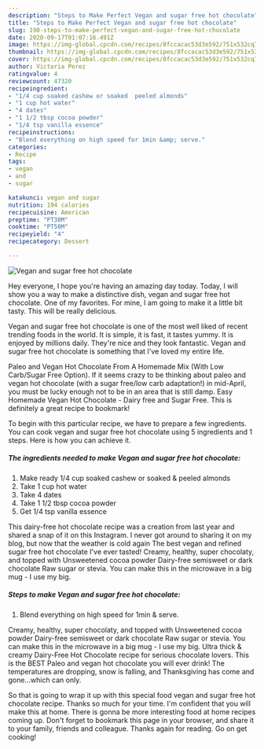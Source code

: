 ```yaml
---
description: "Steps to Make Perfect Vegan and sugar free hot chocolate"
title: "Steps to Make Perfect Vegan and sugar free hot chocolate"
slug: 190-steps-to-make-perfect-vegan-and-sugar-free-hot-chocolate
date: 2020-09-17T01:07:16.491Z
image: https://img-global.cpcdn.com/recipes/8fccacac53d3e592/751x532cq70/vegan-and-sugar-free-hot-chocolate-recipe-main-photo.jpg
thumbnail: https://img-global.cpcdn.com/recipes/8fccacac53d3e592/751x532cq70/vegan-and-sugar-free-hot-chocolate-recipe-main-photo.jpg
cover: https://img-global.cpcdn.com/recipes/8fccacac53d3e592/751x532cq70/vegan-and-sugar-free-hot-chocolate-recipe-main-photo.jpg
author: Victoria Perez
ratingvalue: 4
reviewcount: 47320
recipeingredient:
- "1/4 cup soaked cashew or soaked  peeled almonds"
- "1 cup hot water"
- "4 dates"
- "1 1/2 tbsp cocoa powder"
- "1/4 tsp vanilla essence"
recipeinstructions:
- "Blend everything on high speed for 1min &amp; serve."
categories:
- Recipe
tags:
- vegan
- and
- sugar

katakunci: vegan and sugar 
nutrition: 194 calories
recipecuisine: American
preptime: "PT30M"
cooktime: "PT50M"
recipeyield: "4"
recipecategory: Dessert

---
```



![Vegan and sugar free hot chocolate](https://img-global.cpcdn.com/recipes/8fccacac53d3e592/751x532cq70/vegan-and-sugar-free-hot-chocolate-recipe-main-photo.jpg)

Hey everyone, I hope you're having an amazing day today. Today, I will show you a way to make a distinctive dish, vegan and sugar free hot chocolate. One of my favorites. For mine, I am going to make it a little bit tasty. This will be really delicious.

Vegan and sugar free hot chocolate is one of the most well liked of recent trending foods in the world. It is simple, it is fast, it tastes yummy. It is enjoyed by millions daily. They're nice and they look fantastic. Vegan and sugar free hot chocolate is something that I've loved my entire life.

Paleo and Vegan Hot Chocolate From A Homemade Mix (With Low Carb/Sugar Free Option). If it seems crazy to be thinking about paleo and vegan hot chocolate (with a sugar free/low carb adaptation!) in mid-April, you must be lucky enough not to be in an area that is still damp. Easy Homemade Vegan Hot Chocolate - Dairy free and Sugar Free. This is definitely a great recipe to bookmark!


To begin with this particular recipe, we have to prepare a few ingredients. You can cook vegan and sugar free hot chocolate using 5 ingredients and 1 steps. Here is how you can achieve it.

<!--inarticleads1-->

##### The ingredients needed to make Vegan and sugar free hot chocolate:

1. Make ready 1/4 cup soaked cashew or soaked &amp; peeled almonds
1. Take 1 cup hot water
1. Take 4 dates
1. Take 1 1/2 tbsp cocoa powder
1. Get 1/4 tsp vanilla essence


This dairy-free hot chocolate recipe was a creation from last year and shared a snap of it on this Instagram. I never got around to sharing it on my blog, but now that the weather is cold again The best vegan and refined sugar free hot chocolate I&#39;ve ever tasted! Creamy, healthy, super chocolaty, and topped with Unsweetened cocoa powder Dairy-free semisweet or dark chocolate Raw sugar or stevia. You can make this in the microwave in a big mug - I use my big. 

<!--inarticleads2-->

##### Steps to make Vegan and sugar free hot chocolate:

1. Blend everything on high speed for 1min &amp; serve.


Creamy, healthy, super chocolaty, and topped with Unsweetened cocoa powder Dairy-free semisweet or dark chocolate Raw sugar or stevia. You can make this in the microwave in a big mug - I use my big. Ultra thick &amp; creamy Dairy-Free Hot Chocolate recipe for serious chocolate lovers. This is the BEST Paleo and vegan hot chocolate you will ever drink! The temperatures are dropping, snow is falling, and Thanksgiving has come and gone…which can only. 

So that is going to wrap it up with this special food vegan and sugar free hot chocolate recipe. Thanks so much for your time. I'm confident that you will make this at home. There is gonna be more interesting food at home recipes coming up. Don't forget to bookmark this page in your browser, and share it to your family, friends and colleague. Thanks again for reading. Go on get cooking!
